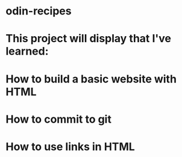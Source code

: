 # odin-recipes

# This project will display that I've learned:
# How to build a basic website with HTML
# How to commit to git
# How to use links in HTML